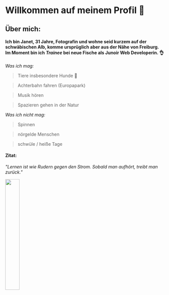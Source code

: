 # Willkommen auf meinem Profil 👋

<!--
**JSchindler21/JSchindler21** is a ✨ _special_ ✨ repository because its `README.md` (this file) appears on your GitHub profile.

Here are some ideas to get you started:

- 🔭 I’m currently working on ...
- 🌱 I’m currently learning ...
- 👯 I’m looking to collaborate on ...
- 🤔 I’m looking for help with ...
- 💬 Ask me about ...
- 📫 How to reach me: ...
- 😄 Pronouns: ...
- ⚡ Fun fact: ...
-->
## Über mich: 

#### Ich bin Janet, 31 Jahre, Fotografin und wohne seid kurzem auf der schwäbischen Alb, komme ursprüglich aber aus der Nähe von Freiburg. Im Moment bin ich _Trainee_ bei neue Fische als Junoir Web Developerin. :ok_hand:


_Was ich mag:_ 

> Tiere insbesondere Hunde :dog:

> Achterbahn fahren (Europapark) 

> Musik hören 

> Spazieren gehen in der Natur

_Was ich nicht mag:_

> Spinnen 

> nörgelde Menschen 

> schwüle / heiße Tage

#### Zitat: 

_"Lernen ist wie Rudern gegen den Strom. Sobald man aufhört, treibt man zurück."_

<img src=https://www.zahnarztpraxis-gross-schilling.de/images/919/rudern00003.gif width=30% height=30%>







